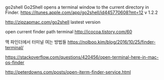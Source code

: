 go2shell
Go2Shell opens a terminal window to the current directory in Finder.
https://itunes.apple.com/app/go2shell/id445770608?mt=12
v 1.2.2

http://zipzapmac.com/go2shell
lastest version

open current finder path terminal
http://icocoa.tistory.com/60

맥 파인더에서 터미널 여는 방법들
https://nolboo.kim/blog/2016/10/25/finder-terminal/

https://stackoverflow.com/questions/420456/open-terminal-here-in-mac-os-finder


http://peterdowns.com/posts/open-iterm-finder-service.html